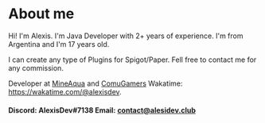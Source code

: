 # About me
Hi! I'm Alexis. I'm Java Developer with 2+ years of experience. I'm from Argentina and I'm 17 years old.

I can create any type of Plugins for Spigot/Paper. Fell free to contact me for any commission.

Developer at [MineAqua](https://github.com/MineAqua) and [ComuGamers](https://github.com/ComuGamersES)
Wakatime: https://wakatime.com/@alexisdev.

#### Discord: AlexisDev#7138 Email: contact@alesidev.club
